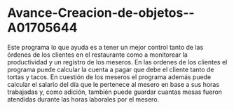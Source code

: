 # Avance-Creacion-de-objetos--A01705644

Este programa lo que ayuda es a tener un mejor control tanto de las órdenes de los clientes en el restaurante como a monitorear la productividad y un registro de los meseros. En las ordenes de los clientes el programa puede calcular la cuenta a pagar que debe el cliente tanto de tortas y tacos. En cuestión de los meseros el programa además puede calcular el salario del día que le pertenece al mesero en base a sus horas trabajadas y, como adición, también puede guardar cuantas mesas fueron atendidas durante las horas laborales por el mesero.
